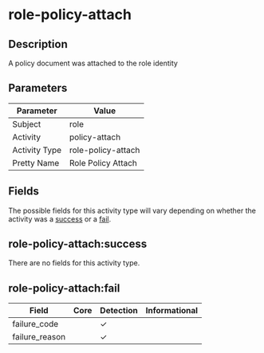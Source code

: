 role-policy-attach
==================

Description
-----------
A policy document was attached to the role identity

Parameters
----------
| Parameter     | Value              |
| ------------- | ------------------ |
| Subject       | role               |
| Activity      | policy-attach      |
| Activity Type | role-policy-attach |
| Pretty Name   | Role Policy Attach |


Fields
------

The possible fields for this activity type will vary depending on whether the activity was a [success](#role-policy-attachsuccess) or a [fail](#role-policy-attachfail).


role-policy-attach:success
--------------------------

There are no fields for this activity type.


role-policy-attach:fail
-----------------------

| Field          | Core | Detection | Informational |
| -------------- | ---- | --------- | ------------- |
| failure_code   |      | &#10003;  |               |
| failure_reason |      | &#10003;  |               |